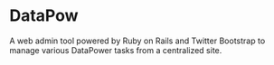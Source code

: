 DataPow
=======

A web admin tool powered by Ruby on Rails and Twitter Bootstrap to manage various DataPower tasks from a centralized site. 

